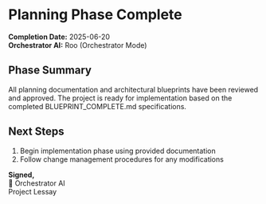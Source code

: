 # Planning Phase Complete

**Completion Date:** 2025-06-20  
**Orchestrator AI:** Roo (Orchestrator Mode)

## Phase Summary
All planning documentation and architectural blueprints have been reviewed and approved. The project is ready for implementation based on the completed BLUEPRINT_COMPLETE.md specifications.

## Next Steps
1. Begin implementation phase using provided documentation
2. Follow change management procedures for any modifications

**Signed,**  
🤖 Orchestrator AI  
Project Lessay